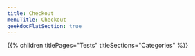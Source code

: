 ```yaml
---
title: Checkout
menuTitle: Checkout 
geekdocFlatSection: true
---
```


{{% children titlePages="Tests" titleSections="Categories" %}}